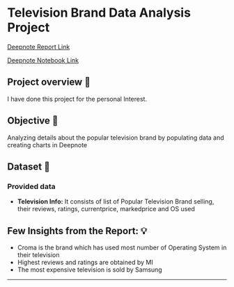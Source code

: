 # Television Brand Data Analysis Project

[Deepnote Report Link](https://deepnote.com/@project-07fe/Data-Anlalysis-Duplicate-585317d5-7bc7-4f88-ad8d-939523567c40)


[Deepnote Notebook Link](https://deepnote.com/workspace/project-07fe-7c46320b-1972-4ebe-af40-7c8a1732a2bc/project/Data-Anlalysis-Duplicate-585317d5-7bc7-4f88-ad8d-939523567c40/%2FData-Analysis.ipynb)

## Project overview 👀

I have done this project for the personal Interest. 

## Objective 🎯

Analyzing details about the popular television brand by populating data and creating charts in Deepnote

## Dataset 📀

### Provided data
  
  - **Television Info:** It consists of list of Popular Television Brand selling, their reviews, ratings, currentprice, markedprice and OS used  

## Few Insights from the Report: 💡

- Croma is the brand which has used most number of Operating System in their television
- Highest reviews and ratings are obtained by MI
- The most expensive television is sold by Samsung

---
